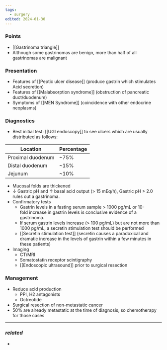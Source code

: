 ```yaml
---
tags:
  - surgery
edited: 2024-01-30
---
```

### Points
- [[Gastrinoma triangle]] 
- Although some gastrinomas are benign, more than half of all gastrinomas are malignant

### Presentation
- Features of [[Peptic ulcer disease]] (produce gastrin which stimulates Acid secretion)
- Features of [[Malabsorption syndrome]] (obstruction of pancreatic duct/duodenum)
- Symptoms of [[MEN Syndrome]] (coincidence with other endocrine neoplasms)

### Diagnostics
- Best initial test: [[UGI endoscopy]] to see ulcers which are usually distributed as follows:

| Location          | Percentage |
| ----------------- | ---------- |
| Proximal duodenum | ~75%       |
| Distal duodenum   | ~15%       |
| Jejunum           | ~10%       |
- Mucosal folds are thickened
- ↓ Gastric pH and ↑ basal acid output (> 15 mEq/h), Gastric pH > 2.0 rules out a gastrinoma.
- Confirmatory tests
	- Gastrin levels in a fasting serum sample > 1000 pg/mL or 10-fold increase in gastrin levels is conclusive evidence of a gastrinoma.
	- If serum gastrin levels increase (> 100 pg/mL) but are not more than 1000 pg/mL, a secretin stimulation test should be performed
	- [[Secretin stimulation test]] (secretin causes a paradoxical and dramatic increase in the levels of gastrin within a few minutes in these patients)
- Imaging
	- CT/MRI
	- Somatostatin receptor scintigraphy
	- [[Endoscopic ultrasound]] prior to surgical resection
### Management
- Reduce acid production
	- PPI, H2 antagonists
	- Octreotide
- Surgical resection of non-metastatic cancer
- 50% are already metastatic at the time of diagnosis, so chemotherapy for those cases

---
### *related*
- 